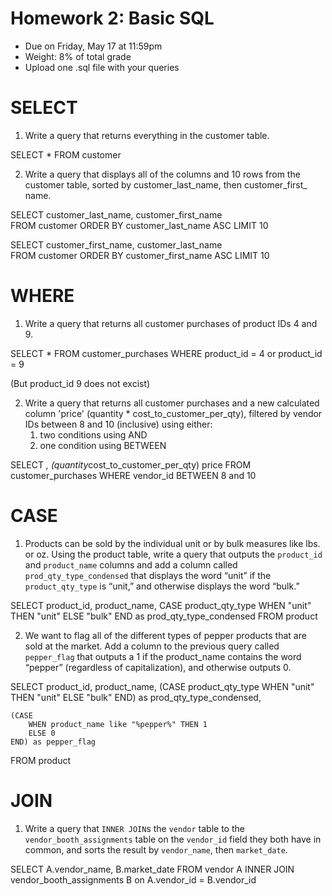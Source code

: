 # Homework 2: Basic SQL 

-  	Due on Friday, May 17 at 11:59pm
-  	Weight: 8% of total grade
-  	Upload one .sql file with your queries

# SELECT
1. Write a query that returns everything in the customer table.

SELECT *
FROM customer

2. Write a query that displays all of the columns and 10 rows from the customer table, sorted by customer_last_name, then customer_first_ name.

SELECT customer_last_name, customer_first_name  
FROM customer
ORDER BY customer_last_name ASC
LIMIT 10

SELECT customer_first_name, customer_last_name  
FROM customer
ORDER BY customer_first_name  ASC
LIMIT 10

# WHERE
1. Write a query that returns all customer purchases of product IDs 4 and 9.

SELECT *
FROM customer_purchases
WHERE product_id = 4 or product_id = 9 

(But product_id 9 does not excist)


2. Write a query that returns all customer purchases and a new calculated column 'price' (quantity * cost_to_customer_per_qty), filtered by vendor IDs between 8 and 10 (inclusive) using either:
	1.  two conditions using AND
	2.  one condition using BETWEEN

SELECT *, (quantity*cost_to_customer_per_qty) price
FROM customer_purchases
WHERE vendor_id BETWEEN 8 and 10

# CASE
1. Products can be sold by the individual unit or by bulk measures like lbs. or oz. Using the product table, write a query that outputs the `product_id` and `product_name` columns and add a column called `prod_qty_type_condensed` that displays the word “unit” if the `product_qty_type` is “unit,” and otherwise displays the word “bulk.”

SELECT product_id, product_name,
	CASE product_qty_type
		WHEN "unit" THEN "unit"
		ELSE "bulk"
	END as prod_qty_type_condensed
FROM product

2. We want to flag all of the different types of pepper products that are sold at the market. Add a column to the previous query called `pepper_flag` that outputs a 1 if the product_name contains the word “pepper” (regardless of capitalization), and otherwise outputs 0.

SELECT product_id, product_name,
	(CASE product_qty_type
		WHEN "unit" THEN "unit"
		ELSE "bulk"
	END) as prod_qty_type_condensed,

	(CASE
		WHEN product_name like "%pepper%" THEN 1
		ELSE 0
	END) as pepper_flag
FROM product

# JOIN
1. Write a query that `INNER JOIN`s the `vendor` table to the `vendor_booth_assignments` table on the `vendor_id` field they both have in common, and sorts the result by `vendor_name`, then `market_date`.

SELECT A.vendor_name, B.market_date
FROM vendor A
INNER JOIN vendor_booth_assignments B on A.vendor_id = B.vendor_id
